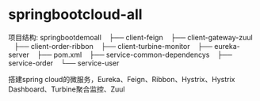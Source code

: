 # springbootcloud-all

项目结构:
 springbootdemoall
   ├── client-feign 
   ├── client-gateway-zuul
   ├── client-order-ribbon
   ├── client-turbine-monitor
   ├── eureka-server
   ├── pom.xml
   ├── service-common-dependencys
   ├── service-order
   └── service-user


搭建spring cloud的微服务，Eureka、Feign、Ribbon、Hystrix、Hystrix Dashboard、Turbine聚合监控、Zuul

